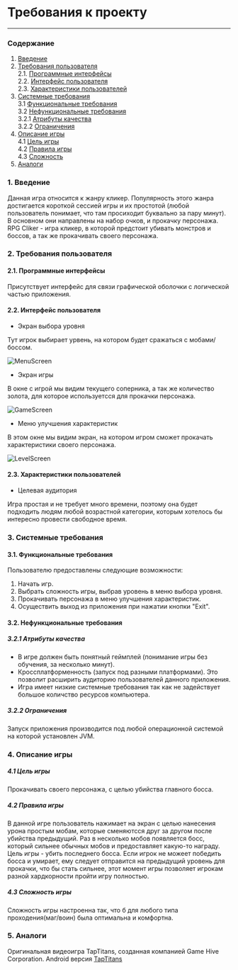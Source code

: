 # Требования к проекту
---
### Содержание
1. [Введение](#1)
2. [Требования пользователя](#2) <br>
  2.1. [Программные интерфейсы](#2.1) <br>
  2.2. [Интерфейс пользователя](#2.2) <br>
  2.3. [Характеристики пользователей](#2.3) <br>
3. [Системные требования](#3) <br>
  3.1 [Функциональные требования](#3.1) <br>
  3.2 [Нефункциональные требования](#3.2) <br>
    3.2.1 [Атрибуты качества](#3.2.1) <br>
    3.2.2 [Ограничения](#3.2.2) <br>
4. [Описание игры](#4) <br>
  4.1 [Цель игры](#4.1) <br>
  4.2 [Правила игры](#4.2) <br>
  4.3 [Сложность](#4.3) <br>
5. [Аналоги](#5) <br>

### 1. Введение <a name="1"></a>
Данная игра относится к жанру кликер. Популярность этого жанра достигается короткой сессией игры и их простотой 
(любой пользователь понимает, что там просиходит буквально за пару минут). В основном они направлены на набор очков, и прокачку персонажа. RPG Cliker - игра кликер, в которой предстоит убивать монстров и боссов, а так же прокачивать своего персонажа.

### 2. Требования пользователя <a name="2"></a>
#### 2.1. Программные интерфейсы <a name="2.1"></a>
Присутствует интерфейс для связи графической оболочки с логической частью приложения.
#### 2.2. Интерфейс пользователя <a name="2.2"></a>
- Экран выбора уровня 

Тут игрок выбирает урвень, на котором будет сражаться с мобами/боссом.

  ![MenuScreen](https://github.com/Alekasndr/RPGcliker/blob/master/Images/New%20Mockup%203.jpg.jpg)
  
- Экран игры

В окне с игрой мы видим текущего соперника, а так же количество золота, для которое используетсся для прокачки персонажа.

  ![GameScreen](https://github.com/Alekasndr/RPGcliker/blob/master/Images/New%20Mockup%202.jpg.jpg)
  
- Меню улучшения характеристик

В этом окне мы видим экран, на котором игром сможет прокачать характеристики своего персонажа.

![LevelScreen](https://github.com/Alekasndr/RPGcliker/blob/master/Images/New%20Mockup%201.jpg.jpg)
  


#### 2.3. Характеристики пользователей <a name="2.3"></a>
- Целевая аудитория

Игра простая и не требует много времени, поэтому она будет подходить людям любой возрастной категории, которым хотелось бы интересно провести свободное время.

### 3. Системные требования <a name="3"></a>
#### 3.1. Функциональные требования <a name="3.1"></a>
Пользователю предоставлены следующие возможности:
   1. Начать игр.
   2. Выбрать сложность игры, выбрав уровень в меню выбора уровня.
   3. Прокачивать персонажа в меню улучшения характеристик.
   4. Осуществить выход из приложения при нажатии кнопки "Exit".

#### 3.2. Нефункциональные требования <a name="3.2"></a>
##### 3.2.1 Атрибуты качества <a name="3.2.1"></a>
- В игре должен быть понятный геймплей (понимание игры без обучения, за несколько минут).
- Кроссплатформенность (запуск под разными платформами). Это позволит расширить аудиторию пользователей данного приложения.
- Игра имеет низкие системные требования так как не задействует большое количство ресурсов компьютера.
##### 3.2.2 Ограничения <a name="3.2.2"></a>
Запуск приложения производится под любой операционной системой на которой установлен JVM.

### 4. Описание игры <a name="4"></a>
  ##### 4.1 Цель игры <a name="4.1"></a>
Прокачивать своего персонажа, с целью убийства главного босса. 
  ##### 4.2 Правила игры <a name="4.2"></a>
  В данной игре пользователь нажимает на экран с целью нанесения урона простым мобам, которые сменяютсся друг за другом после убийства предыдущий. Раз в несколько мобов появляется босс, который сильнее обычных мобов и предоставляет какую-то награду. Цель игры - убить последнего босса. Если игрок не можеет  победить босса и умирает, ему следует отправится на предыдущий уровень для прокачки, что бы стать сильнее, этот момент игры позволяет игрокам разной хардкорности пройти игру полностью. 
  ##### 4.3 Сложность игры <a name="4.3"></a>
  Сложность игры настроенна так, что б для любого типа проходения(маг/воин) была оптимальна и комфортна.
### 5. Аналоги <a name="5"></a>
Оригинальная видеоигра TapTitans, созданная компанией Game Hive Corporation.
Android версия [TapTitans](https://play.google.com/store/apps/details?id=com.gamehivecorp.taptitans&hl=ru)
